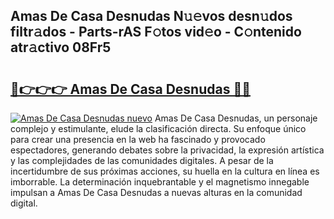 ## Amas De Casa Desnudas N𝚞𝚎vos desn𝚞dos filtr𝚊dos - Parts-rAS F𝚘tos vid𝚎o - C𝚘ntenido atr𝚊ctivo 08Fr5

# <h2><a href="http://mbc55x.tromn.icu/?c=Amas+De+Casa+Desnudas">🔗👉👉👉 Amas De Casa Desnudas 🔗🔗</a></h2>

[![Amas De Casa Desnudas nuevo](https://i.imgur.com/pEAQMta.gif)](http://mbc55x.tromn.icu/?c=Amas+De+Casa+Desnudas)
Amas De Casa Desnudas, un personaje complejo y estimulante, elude la clasificación directa. Su enfoque único para crear una presencia en la web ha fascinado y provocado espectadores, generando debates sobre la privacidad, la expresión artística y las complejidades de las comunidades digitales. A pesar de la incertidumbre de sus próximas acciones, su huella en la cultura en línea es imborrable. La determinación inquebrantable y el magnetismo innegable impulsan a Amas De Casa Desnudas a nuevas alturas en la comunidad digital.
